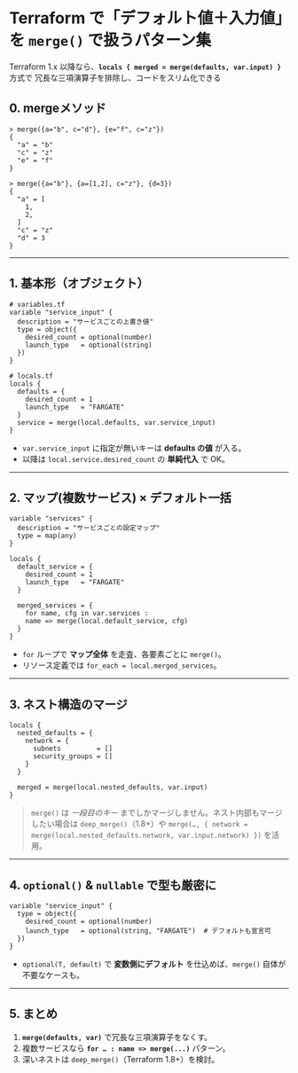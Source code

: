 # Terraform で「デフォルト値＋入力値」を `merge()` で扱うパターン集

Terraform 1.x 以降なら、**`locals { merged = merge(defaults, var.input) }`** 方式で
冗長な三項演算子を排除し、コードをスリム化できる


## 0. mergeメソッド

```hcl
> merge({a="b", c="d"}, {e="f", c="z"})
{
  "a" = "b"
  "c" = "z"
  "e" = "f"
}

> merge({a="b"}, {a=[1,2], c="z"}, {d=3})
{
  "a" = [
    1,
    2,
  ]
  "c" = "z"
  "d" = 3
}
```

---

## 1. 基本形（オブジェクト）

```hcl
# variables.tf
variable "service_input" {
  description = "サービスごとの上書き値"
  type = object({
    desired_count = optional(number)
    launch_type   = optional(string)
  })
}

# locals.tf
locals {
  defaults = {
    desired_count = 1
    launch_type   = "FARGATE"
  }
  service = merge(local.defaults, var.service_input)
}
```

* `var.service_input` に指定が無いキーは **defaults の値** が入る。
* 以降は `local.service.desired_count` の **単純代入** で OK。

---

## 2. マップ(複数サービス) × デフォルト一括

```hcl
variable "services" {
  description = "サービスごとの設定マップ"
  type = map(any)
}

locals {
  default_service = {
    desired_count = 1
    launch_type   = "FARGATE"
  }

  merged_services = {
    for name, cfg in var.services :
    name => merge(local.default_service, cfg)
  }
}
```

* `for` ループで **マップ全体** を走査、各要素ごとに `merge()`。
* リソース定義では `for_each = local.merged_services`。

---

## 3. ネスト構造のマージ

```hcl
locals {
  nested_defaults = {
    network = {
      subnets         = []
      security_groups = []
    }
  }

  merged = merge(local.nested_defaults, var.input)
}
```

> `merge()` は *一段目のキー* までしかマージしません。ネスト内部もマージしたい場合は
> `deep_merge()`（1.8+）や `merge(…, { network = merge(local.nested_defaults.network, var.input.network) })` を活用。

---

## 4. `optional()` & `nullable` で型も厳密に

```hcl
variable "service_input" {
  type = object({
    desired_count = optional(number)
    launch_type   = optional(string, "FARGATE")  # デフォルトも宣言可
  })
}
```

* `optional(T, default)` で **変数側にデフォルト** を仕込めば、`merge()` 自体が不要なケースも。

---

## 5. まとめ

1. **`merge(defaults, var)`** で冗長な三項演算子をなくす。
2. 複数サービスなら **`for … : name => merge(...)`** パターン。
3. 深いネストは `deep_merge()`（Terraform 1.8+）を検討。
